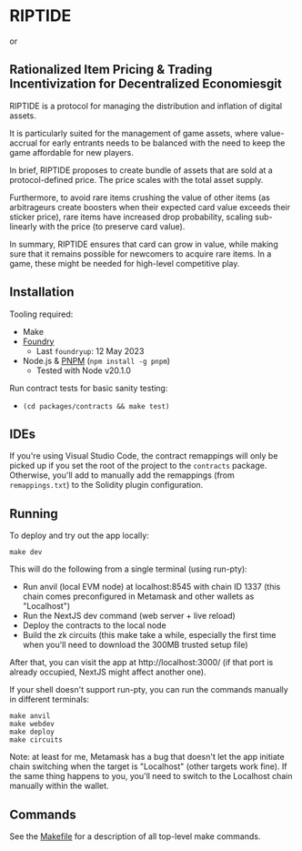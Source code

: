 # RIPTIDE

or

## Rationalized Item Pricing & Trading Incentivization for Decentralized Economiesgit 

RIPTIDE is a protocol for managing the distribution and inflation of digital assets.

It is particularly suited for the management of game assets, where value-accrual for early entrants
needs to be balanced with the need to keep the game affordable for new players.

In brief, RIPTIDE proposes to create bundle of assets that are sold at a protocol-defined price. The
price scales with the total asset supply.

Furthermore, to avoid rare items crushing the value of other items (as arbitrageurs create boosters
when their expected card value exceeds their sticker price), rare items have increased drop
probability, scaling sub-linearly with the price (to preserve card value).

In summary, RIPTIDE ensures that card can grow in value, while making sure that it remains possible
for newcomers to acquire rare items. In a game, these might be needed for high-level competitive
play.

## Installation

Tooling required:

- Make
- [Foundry](https://github.com/foundry-rs/foundry)
  - Last `foundryup`: 12 May 2023
- Node.js & [PNPM](https://pnpm.io/) (`npm install -g pnpm`)
  - Tested with Node v20.1.0

Run contract tests for basic sanity testing: 

- `(cd packages/contracts && make test)`

## IDEs

If you're using Visual Studio Code, the contract remappings will only be picked up if you set the
root of the project to the `contracts` package. Otherwise, you'll add to manually add the remappings
(from `remappings.txt`) to the Solidity plugin configuration.

## Running

To deploy and try out the app locally:

```shell
make dev
```

This will do the following from a single terminal (using run-pty):

- Run anvil (local EVM node) at localhost:8545 with chain ID 1337
  (this chain comes preconfigured in Metamask and other wallets as "Localhost")
- Run the NextJS dev command (web server + live reload)
- Deploy the contracts to the local node
- Build the zk circuits (this make take a while, especially the first time when you'll need to
   download the 300MB trusted setup file)

After that, you can visit the app at http://localhost:3000/ (if that port is already occupied,
NextJS might affect another one).

If your shell doesn't support run-pty, you can run the commands manually in different terminals:

```shell
make anvil
make webdev
make deploy
make circuits
```

Note: at least for me, Metamask has a bug that doesn't let the app initiate chain switching when
the target is "Localhost" (other targets work fine). If the same thing happens to you, you'll need
to switch to the Localhost chain manually within the wallet.

## Commands

See the [Makefile](/Makefile) for a description of all top-level make commands.